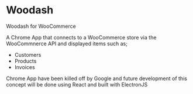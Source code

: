 Woodash
===

Woodash for WooCommerce

A Chrome App that connects to a WooCommerce store via the WooCommnerce API and displayed items such as;
* Customers
* Products
* Invoices

Chrome App have been killed off by Google and future development of this concept will be done using React and built with ElectronJS 
